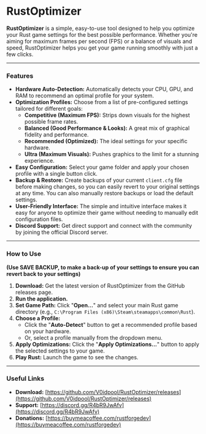 # RustOptimizer

**RustOptimizer** is a simple, easy-to-use tool designed to help you optimize your Rust game settings for the best possible performance. Whether you're aiming for maximum frames per second (FPS) or a balance of visuals and speed, RustOptimizer helps you get your game running smoothly with just a few clicks.

---

### Features

* **Hardware Auto-Detection:** Automatically detects your CPU, GPU, and RAM to recommend an optimal profile for your system.
* **Optimization Profiles:** Choose from a list of pre-configured settings tailored for different goals:
    * **Competitive (Maximum FPS):** Strips down visuals for the highest possible frame rates.
    * **Balanced (Good Performance & Looks):** A great mix of graphical fidelity and performance.
    * **Recommended (Optimized):** The ideal settings for your specific hardware.
    * **Ultra (Maximum Visuals):** Pushes graphics to the limit for a stunning experience.
* **Easy Configuration:** Select your game folder and apply your chosen profile with a single button click.
* **Backup & Restore:** Create backups of your current `client.cfg` file before making changes, so you can easily revert to your original settings at any time. You can also manually restore backups or load the default settings.
* **User-Friendly Interface:** The simple and intuitive interface makes it easy for anyone to optimize their game without needing to manually edit configuration files.
* **Discord Support:** Get direct support and connect with the community by joining the official Discord server.

---

### How to Use
**(Use SAVE BACKUP, to make a back-up of your settings to ensure you can revert back to your settings)**
1.  **Download:** Get the latest version of RustOptimizer from the GitHub releases page.
2.  **Run the application.**
3.  **Set Game Path:** Click "**Open...**" and select your main Rust game directory (e.g., `C:\Program Files (x86)\Steam\steamapps\common\Rust`).
4.  **Choose a Profile:**
    * Click the "**Auto-Detect**" button to get a recommended profile based on your hardware.
    * Or, select a profile manually from the dropdown menu.
5.  **Apply Optimizations:** Click the "**Apply Optimizations...**" button to apply the selected settings to your game.
6.  **Play Rust:** Launch the game to see the changes.

---

### Useful Links

* **Download:** [https://github.com/V0idpool/RustOptimizer/releases](https://github.com/V0idpool/RustOptimizer/releases)
* **Support:** [https://discord.gg/R4bR9JwAfv](https://discord.gg/R4bR9JwAfv)
* **Donations:** [https://buymeacoffee.com/rustforgedev](https://buymeacoffee.com/rustforgedev)
